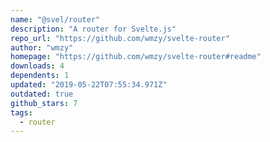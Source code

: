 ```yaml
---
name: "@svel/router"
description: "A router for Svelte.js"
repo_url: "https://github.com/wmzy/svelte-router"
author: "wmzy"
homepage: "https://github.com/wmzy/svelte-router#readme"
downloads: 4
dependents: 1
updated: "2019-05-22T07:55:34.971Z"
outdated: true
github_stars: 7
tags: 
  - router
---
```

